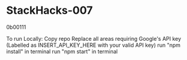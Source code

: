 # StackHacks-007
0b00111

To run Locally:
Copy repo
Replace all areas requiring Google's API key (Labelled as INSERT_API_KEY_HERE with your valid API key)
run "npm install" in terminal
run "npm start" in terminal
